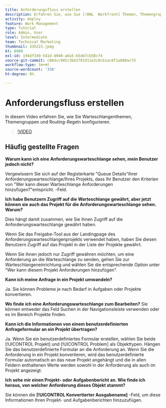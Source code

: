 ```yaml
---
title: Anforderungsfluss erstellen
description: Erfahren Sie, wie Sie [!DNL  Workfront] Themen, Themengruppen und Routing-Regeln zur Verwaltung von Anforderungen und Arbeitserfassung.
activity: deploy
feature: Work Management
type: Tutorial
role: Admin, User
level: Intermediate
team: Technical Marketing
thumbnail: 335223.jpeg
kt: 8960
exl-id: 194df349-541d-4940-a6a5-b5d47cb58cf4
source-git-commit: c06dcc985c3b63781911e3c8cb1ac0f1a888ac7d
workflow-type: tm+mt
source-wordcount: '334'
ht-degree: 0%

---
```


# Anforderungsfluss erstellen

In diesem Video erfahren Sie, wie Sie Warteschlangenthemen, Themengruppen und Routing-Regeln konfigurieren.

>[!VIDEO](https://video.tv.adobe.com/v/335223/?quality=12)

## Häufig gestellte Fragen

**Warum kann ich eine Anforderungswarteschlange sehen, mein Benutzer jedoch nicht?**

Vergewissern Sie sich auf der Registerkarte &quot;Queue Details&quot;Ihrer Anforderungswarteschlange/Ihres Projekts, dass Ihr Benutzer den Kriterien von &quot;Wer kann dieser Warteschlange Anforderungen hinzufügen?&quot;entspricht. -Feld.

**Ich habe Benutzern Zugriff auf die Warteschlange gewährt, aber jetzt können sie auch das Projekt für die Anforderungswarteschlange sehen. Warum?**

Dies hängt damit zusammen, wie Sie ihnen Zugriff auf die Anforderungswarteschlange gewährt haben.

Wenn Sie das Freigabe-Tool aus der Landingpage des Anforderungswarteschlangenprojekts verwendet haben, haben Sie diesen Benutzern Zugriff auf das Projekt in der Liste der Projekte gewährt.

Wenn Sie ihnen jedoch nur Zugriff gewähren möchten, um eine Anforderung an die Warteschlange zu senden, gehen Sie zur Warteschlangeneinrichtung und wählen Sie die entsprechende Option unter &quot;Wer kann diesem Projekt Anforderungen hinzufügen&quot;.

**Kann ich meine Anfrage in ein Projekt umwandeln?**

Ja. Sie können Probleme je nach Bedarf in Aufgaben oder Projekte konvertieren.

**Wo finde ich eine Anforderungswarteschlange zum Bearbeiten?**
Sie können entweder das Feld Suchen in der Navigationsleiste verwenden oder es im Bereich Projekte finden.

**Kann ich die Informationen von einem benutzerdefinierten Anfrageformular an ein Projekt übertragen?**

Ja. Wenn Sie ein benutzerdefiniertes Formular erstellen, wählen Sie beide [!UICONTROL Projekt] und [!UICONTROL Problem] als Objekttypen. Hängen Sie das benutzerdefinierte Formular an die Anforderung an. Wenn Sie die Anforderung in ein Projekt konvertieren, wird das benutzerdefinierte Formular automatisch an das neue Projekt angehängt und die in allen Feldern enthaltenen Werte werden sowohl in der Anforderung als auch im Projekt angezeigt.

**Ich sehe mir einen Projekt- oder Aufgabenbericht an. Wie finde ich heraus, von welcher Anforderung dieses Objekt stammt?**

Sie können die **[!UICONTROL Konvertierter Ausgabename]** -Feld, um diese Informationen Ihren Projekt- und Aufgabenberichten hinzuzufügen.


